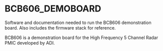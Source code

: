 # BCB606_DEMOBOARD
Software and documentation needed to run the BCB606 demonstration board. Also includes the firmware stack for reference.

BCB606 is a demonstration board for the High Frequency 5 Channel Radar PMIC developed by ADI.